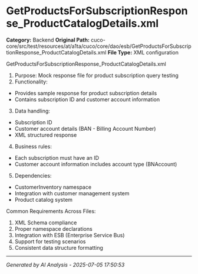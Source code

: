 # GetProductsForSubscriptionResponse_ProductCatalogDetails.xml

**Category:** Backend
**Original Path:** cuco-core/src/test/resources/at/a1ta/cuco/core/dao/esb/GetProductsForSubscriptionResponse_ProductCatalogDetails.xml
**File Type:** XML configuration

GetProductsForSubscriptionResponse_ProductCatalogDetails.xml
1. Purpose: Mock response file for product subscription query testing
2. Functionality:
- Provides sample response for product subscription details
- Contains subscription ID and customer account information
3. Data handling:
- Subscription ID
- Customer account details (BAN - Billing Account Number)
- XML structured response
4. Business rules:
- Each subscription must have an ID
- Customer account information includes account type (BNAccount)
5. Dependencies:
- CustomerInventory namespace
- Integration with customer management system
- Product catalog system

Common Requirements Across Files:
1. XML Schema compliance
2. Proper namespace declarations
3. Integration with ESB (Enterprise Service Bus)
4. Support for testing scenarios
5. Consistent data structure formatting

---
*Generated by AI Analysis - 2025-07-05 17:50:53*
